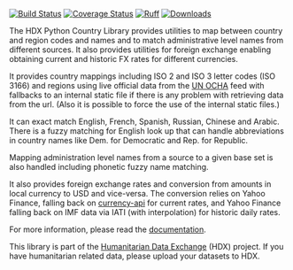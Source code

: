 [![Build Status](https://github.com/OCHA-DAP/hdx-python-country/actions/workflows/run-python-tests.yaml/badge.svg)](https://github.com/OCHA-DAP/hdx-python-country/actions/workflows/run-python-tests.yaml)
[![Coverage Status](https://coveralls.io/repos/github/OCHA-DAP/hdx-python-country/badge.svg?branch=main&ts=1)](https://coveralls.io/github/OCHA-DAP/hdx-python-country?branch=main)
[![Ruff](https://img.shields.io/endpoint?url=https://raw.githubusercontent.com/astral-sh/ruff/main/assets/badge/v2.json)](https://github.com/astral-sh/ruff)
[![Downloads](https://img.shields.io/pypi/dm/hdx-python-country.svg)](https://pypistats.org/packages/hdx-python-country)

The HDX Python Country Library provides utilities to map between country and region
codes and names and to match administrative level names from different sources.
It also provides utilities for foreign exchange enabling obtaining current and historic
FX rates for different currencies.

It provides country mappings including ISO 2 and ISO 3 letter codes (ISO 3166) and regions
using live official data from the [UN OCHA](https://vocabulary.unocha.org/) feed with
fallbacks to an internal static file if there is any problem with retrieving data from
the url. (Also it is possible to force the use of the internal static files.)

It can exact match English, French, Spanish, Russian, Chinese and Arabic. There is a
fuzzy matching for English look up that can handle abbreviations in country names like
Dem. for Democratic and Rep. for Republic.

Mapping administration level names from a source to a given base set is also handled
including phonetic fuzzy name matching.

It also provides foreign exchange rates and conversion from amounts in local
currency to USD and vice-versa. The conversion relies on Yahoo Finance, falling
back on [currency-api](https://github.com/fawazahmed0/currency-api) for current rates, and Yahoo Finance falling back
on IMF data via IATI (with interpolation) for historic daily rates.

For more information, please read the [documentation](https://hdx-python-country.readthedocs.io/en/latest/).

This library is part of the [Humanitarian Data Exchange](https://data.humdata.org/)
(HDX) project. If you have humanitarian related data, please upload your datasets to
HDX.
